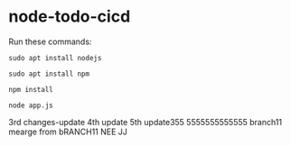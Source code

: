 # node-todo-cicd

Run these commands:


`sudo apt install nodejs`


`sudo apt install npm`


`npm install`

`node app.js`


3rd changes-update
4th update
5th update355
5555555555555
branch11
mearge from bRANCH11
NEE
JJ

